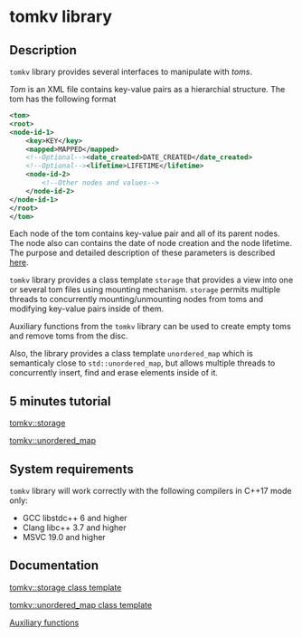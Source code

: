 # tomkv library

## Description

`tomkv` library provides several interfaces to manipulate with *toms*.

*Tom* is an XML file contains key-value pairs as a hierarchial structure. The tom has the following format

```xml
<tom>
<root>
<node-id-1>
    <key>KEY</key>
    <mapped>MAPPED</mapped>
    <!--Optional--><date_created>DATE_CREATED</date_created>
    <!--Optional--><lifetime>LIFETIME</lifetime>
    <node-id-2>
        <!--Other nodes and values-->
    </node-id-2>
</node-id-1>
</root>
</tom>
```

Each node of the tom contains key-value pair and all of its parent nodes. The node also can contains the date of node creation and the node lifetime. The purpose and detailed description of these parameters is described [here](./doc/storage.md).

`tomkv` library provides a class template `storage` that provides a view into one or several tom files using mounting mechanism.
`storage` permits multiple threads to concurrently mounting/unmounting nodes from toms and modifying key-value pairs inside of them.

Auxiliary functions from the `tomkv` library can be used to create empty toms and remove toms from the disc.

Also, the library provides a class template `unordered_map` which is semanticaly close to `std::unordered_map`, but allows
multiple threads to concurrently insert, find and erase elements inside of it.

## 5 minutes tutorial

[tomkv::storage](./doc/storage_tut.md)

[tomkv::unordered_map](./doc/unordered_map_tut.md)

## System requirements

`tomkv` library will work correctly with the following compilers in C++17 mode only:

- GCC libstdc++ 6 and higher
- Clang libc++ 3.7 and higher
- MSVC 19.0 and higher

## Documentation

[tomkv::storage class template](./doc/storage.md)

[tomkv::unordered_map class template](./doc/unordered_map.md)

[Auxiliary functions](./doc/auxiliary.md)


